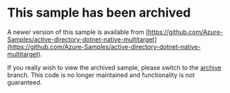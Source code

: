 # This sample has been archived

A newer version of this sample is available from [https://github.com/Azure-Samples/active-directory-dotnet-native-multitarget](https://github.com/Azure-Samples/active-directory-dotnet-native-multitarget).

If you really wish to view the archived sample, please switch to the [archive](https://github.com/Azure-Samples/active-directory-xamarin-ios/tree/archive) branch. This code is no longer maintained and functionality is not guaranteed.
